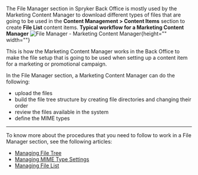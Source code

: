 The File Manager section in Spryker Back Office is mostly used by the Marketing Content Manager to download different types of files that are going to be used in the **Content Management > Content Items** section to create **File List** content items.
**Typical workflow for a Marketing Content Manager**
![File Manager - Marketing Content Manager](https://spryker.s3.eu-central-1.amazonaws.com/docs/User+Guides/Back+Office+User+Guides/File+Manager/file-manager-section.png){height="" width=""}

This is how the Marketing Content Manager works in the Back Office to make the file setup that is going to be used when setting up a content item for a marketing or promotional campaign.

In the File Manager section, a Marketing Content Manager can do the following:

* upload the files
* build the file tree structure by creating file directories and changing their order
* review the files available in the system
* define the MIME types
***
To know more about the procedures that you need to follow to work in a File Manager section, see the following articles:
* [Managing File Tree](https://documentation.spryker.com/v4/docs/managing-file-tree)
* [Managing MIME Type Settings](https://documentation.spryker.com/v4/docs/managing-mime-type-settings)
* [Managing File List](https://documentation.spryker.com/v4/docs/managing-file-list)